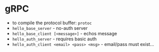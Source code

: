 # gRPC 

- to compile the protocol buffer: `protoc`
- `hello_base_server` - no-auth server
- `hello_base_client [<message>]` - echos message
- `hello_auth_server` - requires basic auth
- `hello_auth_client <email> <pass> <msg>` - email/pass must exist...

